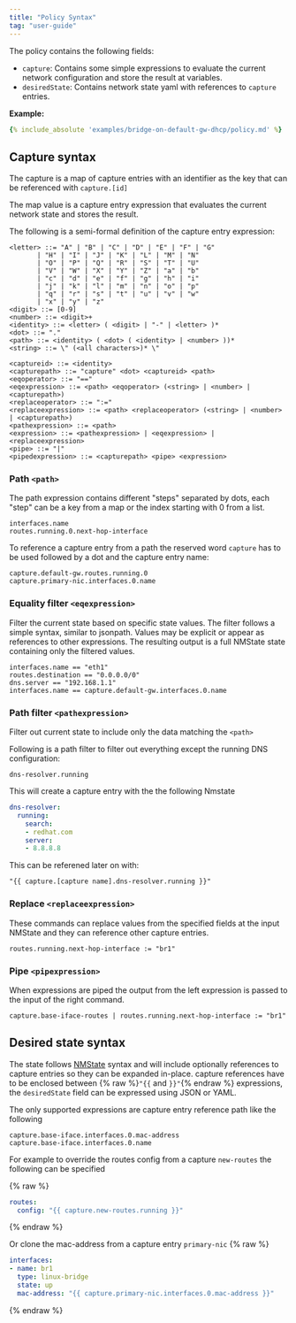 ```yaml
---
title: "Policy Syntax"
tag: "user-guide"
---
```


The policy contains the following fields:
- `capture`: Contains some simple expressions
to evaluate the current network configuration and store the result at 
variables.
- `desiredState`: Contains network state yaml with references to `capture` entries.

__Example:__
```yaml
{% include_absolute 'examples/bridge-on-default-gw-dhcp/policy.md' %}
```

## Capture syntax

The capture is a map of capture entries with an identifier as the key that can 
be referenced with ```capture.[id]```

The map value is a capture entry expression that evaluates the current 
network state and stores the result.

The following is a semi-formal definition of the capture entry expression:

```
<letter> ::= "A" | "B" | "C" | "D" | "E" | "F" | "G"
       | "H" | "I" | "J" | "K" | "L" | "M" | "N"
       | "O" | "P" | "Q" | "R" | "S" | "T" | "U"
       | "V" | "W" | "X" | "Y" | "Z" | "a" | "b"
       | "c" | "d" | "e" | "f" | "g" | "h" | "i"
       | "j" | "k" | "l" | "m" | "n" | "o" | "p"
       | "q" | "r" | "s" | "t" | "u" | "v" | "w"
       | "x" | "y" | "z"
<digit> ::= [0-9]
<number> ::= <digit>+
<identity> ::= <letter> ( <digit> | "-" | <letter> )*
<dot> ::= "."
<path> ::= <identity> ( <dot> ( <identity> | <number> ))*
<string> ::= \" (<all characters>)* \"

<captureid> ::= <identity>
<capturepath> ::= "capture" <dot> <captureid> <path>
<eqoperator> ::= "=="
<eqexpression> ::= <path> <eqoperator> (<string> | <number> | <capturepath>)
<replaceoperator> ::= ":="
<replaceexpression> ::= <path> <replaceoperator> (<string> | <number> | <capturepath>)
<pathexpression> ::= <path>
<expression> ::= <pathexpression> | <eqexpression> | <replaceexpression>
<pipe> ::= "|"
<pipedexpression> ::= <capturepath> <pipe> <expression>
```

### Path ```<path>```
The path expression contains different "steps" separated by dots, each "step" 
can be a key from a map or the index starting with 0 from a list.
```
interfaces.name
routes.running.0.next-hop-interface
```

To reference a capture entry from a path the reserved word `capture` has to be
used followed by a dot and the capture entry name:
```
capture.default-gw.routes.running.0
capture.primary-nic.interfaces.0.name
```

### Equality filter ```<eqexpression>```
Filter the current state based on specific state values. 
The filter follows a simple syntax, similar to jsonpath. 
Values may be explicit or appear as references to other expressions. 
The resulting output is a full NMState state containing only the filtered values.
```
interfaces.name == "eth1"
routes.destination == "0.0.0.0/0"
dns.server == "192.168.1.1"
interfaces.name == capture.default-gw.interfaces.0.name
```

### Path filter ```<pathexpression>```
Filter out current state to include only the data matching the ```<path>```

Following is a path filter to filter out everything except the running DNS
configuration:
```
dns-resolver.running
```

This will create a capture entry with the the following Nmstate
```yaml
dns-resolver:
  running:
    search:
    - redhat.com
    server:
    - 8.8.8.8
```

This can be referened later on with:
```
"{{ capture.[capture name].dns-resolver.running }}"
```

### Replace ```<replaceexpression>```
These commands can replace values from the specified fields 
at the input NMState and they can reference other capture entries.
```
routes.running.next-hop-interface := "br1"
```

### Pipe ```<pipexpression>```
When expressions are piped the output from the left expression is passed 
to the input of the right command.
```
capture.base-iface-routes | routes.running.next-hop-interface := "br1"
```

## Desired state syntax

The state follows [NMState](https://nmstate.io/examples.html) syntax and will include optionally references 
to capture entries so they can be expanded in-place. 
capture references have to be enclosed between {% raw %}```"{{``` and ```}}"```{% endraw %} expressions, the
`desiredState` field can be expressed using JSON or YAML.

The only supported expressions are capture entry reference path like the following
```
capture.base-iface.interfaces.0.mac-address
capture.base-iface.interfaces.0.name
```

For example to override the routes config from a capture ```new-routes``` 
the following can be specified

{% raw %}
```yaml
routes:
  config: "{{ capture.new-routes.running }}"
```
{% endraw %}

Or clone the mac-address from a capture entry ```primary-nic```
{% raw %}
```yaml
interfaces:
- name: br1
  type: linux-bridge
  state: up 
  mac-address: "{{ capture.primary-nic.interfaces.0.mac-address }}"
```
{% endraw %}
